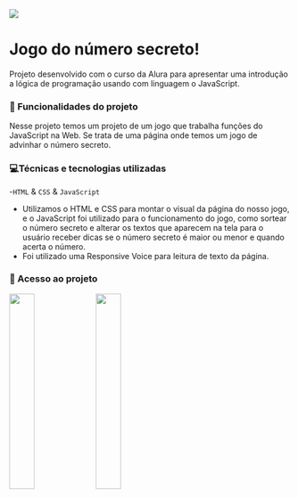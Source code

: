 <img src="https://github.com/nestto/jogo-d-n-secreto/assets/125527244/f46d8c69-6235-4d68-826f-b99cad9974c5">
<br>

# Jogo do número secreto! 
Projeto desenvolvido com o curso da Alura para apresentar uma introdução a lógica de programação usando com linguagem o JavaScript.

### 🔨 Funcionalidades do projeto
Nesse projeto temos um projeto de um jogo que trabalha funções do JavaScript na Web. Se trata de uma página onde temos um jogo de advinhar o número secreto.
### 💻Técnicas e tecnologias utilizadas

-`HTML` & `CSS` & `JavaScript`
- Utilizamos o HTML e CSS para montar o visual da página do nosso jogo, e o JavaScript foi utilizado para o funcionamento do jogo, como sortear o número secreto e alterar os textos que aparecem na tela para o usuário receber dicas se o número secreto é maior ou menor e quando acerta o número.
- Foi utilizado uma Responsive Voice para leitura de texto da página. 

### 📁 Acesso ao projeto

<img src="https://github.com/nestto/jogo-d-n-secreto/assets/125527244/5f6200ac-eb9e-472f-af31-cadc43d0717d" width="30%">
<img src="https://github.com/nestto/jogo-d-n-secreto/assets/125527244/530ed1ae-fd01-43ff-b9d9-9ad4ab7d9d5f" width="30%">
